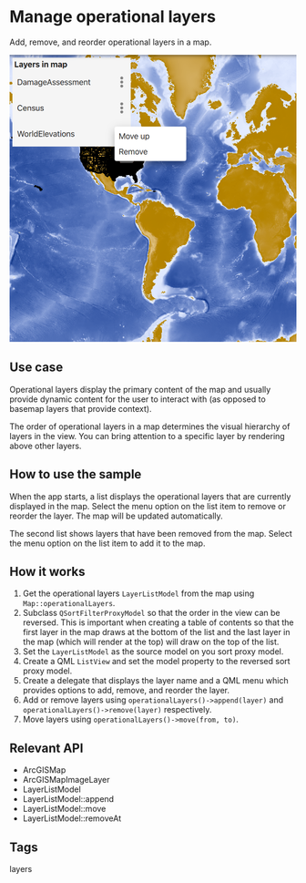 # Manage operational layers

Add, remove, and reorder operational layers in a map.

![](screenshot.png)

## Use case

Operational layers display the primary content of the map and usually provide dynamic content for the user to interact with (as opposed to basemap layers that provide context).

The order of operational layers in a map determines the visual hierarchy of layers in the view. You can bring attention to a specific layer by rendering above other layers.

## How to use the sample

When the app starts, a list displays the operational layers that are currently displayed in the map. Select the menu option on the list item to remove or reorder the layer. The map will be updated automatically.

The second list shows layers that have been removed from the map. Select the menu option on the list item to add it to the map.

## How it works

1. Get the operational layers `LayerListModel` from the map using `Map::operationalLayers`.
2. Subclass `QSortFilterProxyModel` so that the order in the view can be reversed. This is important when creating a table of contents so that the first layer in the map draws at the bottom of the list and the last layer in the map (which will render at the top) will draw on the top of the list.
3. Set the `LayerListModel` as the source model on you sort proxy model.
4. Create a QML `ListView` and set the model property to the reversed sort proxy model.
5. Create a delegate that displays the layer name and a QML menu which provides options to add, remove, and reorder the layer.
6. Add or remove layers using `operationalLayers()->append(layer)` and `operationalLayers()->remove(layer)` respectively.
7. Move layers using `operationalLayers()->move(from, to)`.

## Relevant API

* ArcGISMap
* ArcGISMapImageLayer
* LayerListModel
* LayerListModel::append
* LayerListModel::move
* LayerListModel::removeAt

## Tags

layers

